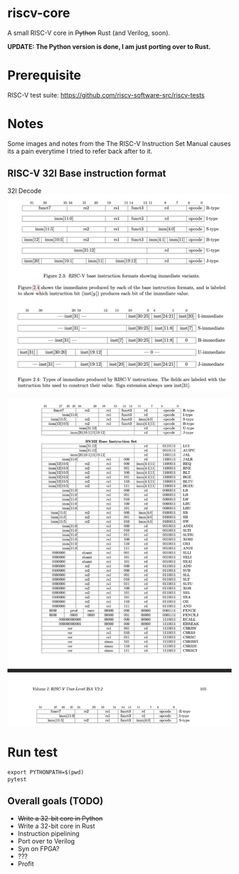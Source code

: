 # riscv-core
A small RISC-V core in ~~Python~~ Rust (and Verilog, soon).

**UPDATE: The Python version is done, I am just porting over to Rust.**

# Prerequisite
RISC-V test suite: https://github.com/riscv-software-src/riscv-tests

# Notes
Some images and notes from the The RISC-V Instruction Set Manual causes its a pain everytime I tried to refer back after to it.

## RISC-V 32I Base instruction format
32I Decode
![alt text](docs/riscv_instruction_decode.jpg "32I decode scheme")

![alt text](docs/riscv_instruction_set_listing.jpg "32I binary instruction set")

# Run test
```
export PYTHONPATH=$(pwd)
pytest
```

## Overall goals (TODO)
- ~~Write a 32-bit core in Python~~
- Write a 32-bit core in Rust
- Instruction pipelining
- Port over to Verilog
- Syn on FPGA?
- ???
- Profit
